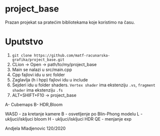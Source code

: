 # project_base
Prazan projekat sa pratećim bibliotekama koje koristimo na času. 

# Uputstvo
1. `git clone https://github.com/matf-racunarska-grafika/project_base.git`
2. CLion -> Open -> path/to/my/project_base
3. Main se nalazi u src/main.cpp
4. Cpp fajlovi idu u src folder
5. Zaglavlja (h i hpp) fajlovi idu u include
6. Šejderi idu u folder shaders. `Vertex shader` ima ekstenziju `.vs`, `fragment shader` ima ekstenziju `.fs`
7. ALT+SHIFT+F10 -> project_base 

A- Cubemaps
B- HDR,Bloom


WASD - za kretanje kamere
B - osvetljenje po Blin-Phong modelu
L - ukljuci/iskljuci bloom
H - ukljuci/iskljuci HDR
QE - menjanje exp

Andjela Mladjenovic 120/2020